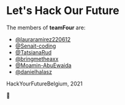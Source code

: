 # Let's Hack Our Future

The members of **teamFour** are:

- [@lauraramirez220612](/LAURA.md) 
- [@Senait-coding](/Senait%20README.md)
- [@TatsianaRud](/TatsianaRud.md)
- [@bringmetheaxx]()
- [@Moamin-AbuEwaida](/Moamin.md)
- [@danielhalasz](/danielhalasz.md)

HackYourFutureBelgium, 2021

:rocket:
